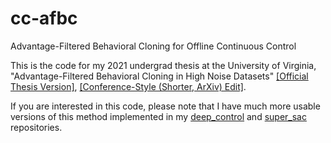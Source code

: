 # cc-afbc
Advantage-Filtered Behavioral Cloning for Offline Continuous Control

This is the code for my 2021 undergrad thesis at the University of Virginia, "Advantage-Filtered Behavioral Cloning in High Noise Datasets" [[Official Thesis Version]](https://csdmp.github.io/docs/grigsby2021.pdf), [[Conference-Style (Shorter, ArXiv) Edit]](https://arxiv.org/abs/2110.04698).


If you are interested in this code, please note that I have much more usable versions of this method implemented in my [deep_control](https://github.com/jakegrigsby) and [super_sac](https://github.com/jakegrigsby/super_sac) repositories.
